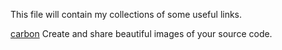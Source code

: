 This file will contain my collections of some useful links.

[carbon](https://carbon.now.sh/)
Create and share beautiful images of your source code.


